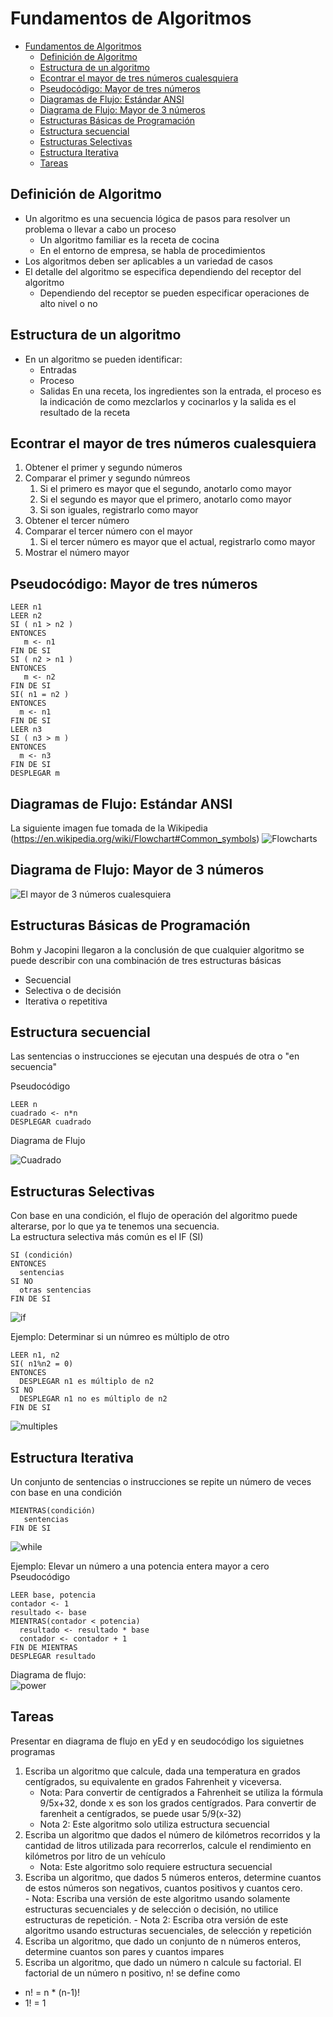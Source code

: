 # Fundamentos de Algoritmos

- [Fundamentos de Algoritmos](#fundamentos-de-algoritmos)
  - [Definición de Algoritmo](#definici%c3%b3n-de-algoritmo)
  - [Estructura de un algoritmo](#estructura-de-un-algoritmo)
  - [Econtrar el mayor de tres números cualesquiera](#econtrar-el-mayor-de-tres-n%c3%bameros-cualesquiera)
  - [Pseudocódigo: Mayor de tres números](#pseudoc%c3%b3digo-mayor-de-tres-n%c3%bameros)
  - [Diagramas de Flujo: Estándar ANSI](#diagramas-de-flujo-est%c3%a1ndar-ansi)
  - [Diagrama de Flujo: Mayor de 3 números](#diagrama-de-flujo-mayor-de-3-n%c3%bameros)
  - [Estructuras Básicas de Programación](#estructuras-b%c3%a1sicas-de-programaci%c3%b3n)
  - [Estructura secuencial](#estructura-secuencial)
  - [Estructuras Selectivas](#estructuras-selectivas)
  - [Estructura Iterativa](#estructura-iterativa)
  - [Tareas](#tareas)


## Definición de Algoritmo
- Un algoritmo es una secuencia lógica de pasos para resolver un 
problema o llevar a cabo un proceso
  - Un algoritmo familiar es la receta de cocina
  - En el entorno de empresa, se habla de procedimientos
- Los algoritmos deben ser aplicables a un variedad de casos
- El detalle del algoritmo se especifica dependiendo del receptor del algoritmo
  - Dependiendo del receptor se pueden especificar operaciones de alto nivel o no

## Estructura de un algoritmo
- En un algoritmo se pueden identificar: 
  - Entradas
  - Proceso 
  - Salidas
En una receta, los ingredientes son la entrada, el proceso es la indicación de como mezclarlos y cocinarlos y la salida es el resultado de la receta


## Econtrar el mayor de tres números cualesquiera
1. Obtener el primer y segundo números
2. Comparar el primer y segundo númreos
   1. Si el primero es mayor que el segundo, anotarlo como mayor
   2. Si el segundo es mayor que el primero, anotarlo como mayor
   3. Si son iguales, registrarlo como mayor
3. Obtener el tercer número
4. Comparar el tercer número con el mayor
   1. Si el tercer número es mayor que el actual, registrarlo como mayor
5. Mostrar el número mayor

## Pseudocódigo: Mayor de tres números
```
LEER n1  
LEER n2  
SI ( n1 > n2 )  
ENTONCES  
   m <- n1  
FIN DE SI  
SI ( n2 > n1 )  
ENTONCES  
   m <- n2  
FIN DE SI  
SI( n1 = n2 )  
ENTONCES  
  m <- n1  
FIN DE SI  
LEER n3
SI ( n3 > m )
ENTONCES
  m <- n3
FIN DE SI
DESPLEGAR m
```
## Diagramas de Flujo: Estándar ANSI
La siguiente imagen fue tomada de la Wikipedia (https://en.wikipedia.org/wiki/Flowchart#Common_symbols)
![Flowcharts](../img/flowchart.png)

## Diagrama de Flujo: Mayor de 3 números
![El mayor de 3 números cualesquiera](../img/flowchart-greaterofthree.png)

## Estructuras Básicas de Programación
Bohm y Jacopini llegaron a la conclusión de que cualquier algoritmo se puede describir con una combinación de tres estructuras básicas
- Secuencial
- Selectiva o de decisión
- Iterativa o repetitiva

## Estructura secuencial
Las sentencias o instrucciones se ejecutan una después de otra o "en secuencia"

Pseudocódigo
```
LEER n
cuadrado <- n*n
DESPLEGAR cuadrado
```

Diagrama de Flujo  

![Cuadrado](../img/flowchart-square.png)

## Estructuras Selectivas
Con base en una condición, el flujo de operación del algoritmo puede alterarse, por lo que ya te tenemos una secuencia.  
La estructura selectiva más común es el IF (SI)

```
SI (condición)
ENTONCES
  sentencias
SI NO
  otras sentencias
FIN DE SI
```
![if](../img/flowchart-if.png)

Ejemplo: Determinar si un númreo es múltiplo de otro
```
LEER n1, n2
SI( n1%n2 = 0)
ENTONCES
  DESPLEGAR n1 es múltiplo de n2
SI NO
  DESPLEGAR n1 no es múltiplo de n2
FIN DE SI
```

![multiples](../img/flowchart-multiples.png)

## Estructura Iterativa
Un conjunto de sentencias o instrucciones se repite un número de veces con base en una condición
```
MIENTRAS(condición)
   sentencias
FIN DE SI
```

![while](../img/flowchart-while.png)

Ejemplo: Elevar un número a una potencia entera mayor a cero  
Pseudocódigo
```
LEER base, potencia
contador <- 1
resultado <- base
MIENTRAS(contador < potencia)
  resultado <- resultado * base
  contador <- contador + 1
FIN DE MIENTRAS
DESPLEGAR resultado
```
Diagrama de flujo:  
![power](../img/flowchart-power.png)

## Tareas
Presentar en diagrama de flujo en yEd y en seudocódigo los siguietnes programas
 1. Escriba un algoritmo que calcule, dada una temperatura en grados centígrados, su equivalente en grados Fahrenheit y viceversa. 
      - Nota: Para convertir de centígrados a Fahrenheit se utiliza la fórmula 9/5x+32, donde x es son los grados centígrados. Para convertir de farenheit a centígrados, se puede usar 5/9(x-32)
      - Nota 2: Este algoritmo solo utiliza estructura secuencial
 2. Escriba un algoritmo que dados el número de kilómetros recorridos y la cantidad de litros utilizada para recorrerlos, calcule el rendimiento en kilómetros por litro de un vehículo
      - Nota: Este algoritmo solo requiere estructura secuencial
 3. Escriba un algoritmo, que dados 5 números enteros, determine cuantos de estos números son negativos, cuantos positivos y cuantos cero.  
        - Nota: Escriba una versión de este algoritmo usando solamente estructuras secuenciales y de selección o decisión, no utilice estructuras de repetición.
        - Nota 2: Escriba otra versión de este algoritmo usando estructuras secuenciales, de selección y repetición
 4. Escriba un algoritmo, que dado un conjunto de n números enteros, determine cuantos son pares y cuantos impares
 5. Escriba un algoritmo, que dado un número n calcule su factorial. El factorial de un número n positivo, n! se define como
  - n! = n * (n-1)!
  - 1! = 1 